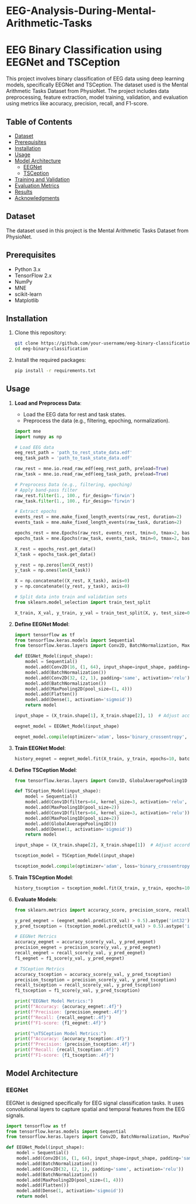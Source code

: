# EEG-Analysis-During-Mental-Arithmetic-Tasks

# EEG Binary Classification using EEGNet and TSCeption

This project involves binary classification of EEG data using deep learning models, specifically EEGNet and TSCeption. The dataset used is the Mental Arithmetic Tasks Dataset from PhysioNet. The project includes data preprocessing, feature extraction, model training, validation, and evaluation using metrics like accuracy, precision, recall, and F1-score.

## Table of Contents

- [Dataset](#dataset)
- [Prerequisites](#prerequisites)
- [Installation](#installation)
- [Usage](#usage)
- [Model Architecture](#model-architecture)
  - [EEGNet](#eegnet)
  - [TSCeption](#tsception)
- [Training and Validation](#training-and-validation)
- [Evaluation Metrics](#evaluation-metrics)
- [Results](#results)
- [Acknowledgments](#acknowledgments)

## Dataset

The dataset used in this project is the Mental Arithmetic Tasks Dataset from PhysioNet.

## Prerequisites

- Python 3.x
- TensorFlow 2.x
- NumPy
- MNE
- scikit-learn
- Matplotlib

## Installation

1. Clone this repository:
    ```bash
    git clone https://github.com/your-username/eeg-binary-classification.git
    cd eeg-binary-classification
    ```

2. Install the required packages:
    ```bash
    pip install -r requirements.txt
    ```

## Usage

1. **Load and Preprocess Data**:
    - Load the EEG data for rest and task states.
    - Preprocess the data (e.g., filtering, epoching, normalization).

    ```python
    import mne
    import numpy as np

    # Load EEG data
    eeg_rest_path = 'path_to_rest_state_data.edf'
    eeg_task_path = 'path_to_task_state_data.edf'

    raw_rest = mne.io.read_raw_edf(eeg_rest_path, preload=True)
    raw_task = mne.io.read_raw_edf(eeg_task_path, preload=True)

    # Preprocess Data (e.g., filtering, epoching)
    # Apply band-pass filter
    raw_rest.filter(1., 100., fir_design='firwin')
    raw_task.filter(1., 100., fir_design='firwin')

    # Extract epochs
    events_rest = mne.make_fixed_length_events(raw_rest, duration=2)
    events_task = mne.make_fixed_length_events(raw_task, duration=2)

    epochs_rest = mne.Epochs(raw_rest, events_rest, tmin=0, tmax=2, baseline=None, preload=True)
    epochs_task = mne.Epochs(raw_task, events_task, tmin=0, tmax=2, baseline=None, preload=True)

    X_rest = epochs_rest.get_data()
    X_task = epochs_task.get_data()

    y_rest = np.zeros(len(X_rest))
    y_task = np.ones(len(X_task))

    X = np.concatenate((X_rest, X_task), axis=0)
    y = np.concatenate((y_rest, y_task), axis=0)

    # Split data into train and validation sets
    from sklearn.model_selection import train_test_split

    X_train, X_val, y_train, y_val = train_test_split(X, y, test_size=0.2, random_state=42)
    ```

2. **Define EEGNet Model**:

    ```python
    import tensorflow as tf
    from tensorflow.keras.models import Sequential
    from tensorflow.keras.layers import Conv2D, BatchNormalization, MaxPooling2D, Flatten, Dense, Dropout

    def EEGNet_Model(input_shape):
        model = Sequential()
        model.add(Conv2D(16, (1, 64), input_shape=input_shape, padding='same', activation='relu'))
        model.add(BatchNormalization())
        model.add(Conv2D(32, (2, 1), padding='same', activation='relu'))
        model.add(BatchNormalization())
        model.add(MaxPooling2D(pool_size=(1, 4)))
        model.add(Flatten())
        model.add(Dense(1, activation='sigmoid'))
        return model

    input_shape = (X_train.shape[1], X_train.shape[2], 1)  # Adjust according to your data

    eegnet_model = EEGNet_Model(input_shape)

    eegnet_model.compile(optimizer='adam', loss='binary_crossentropy', metrics=['accuracy'])
    ```

3. **Train EEGNet Model**:

    ```python
    history_eegnet = eegnet_model.fit(X_train, y_train, epochs=10, batch_size=32, validation_data=(X_val, y_val))
    ```

4. **Define TSCeption Model**:

    ```python
    from tensorflow.keras.layers import Conv1D, GlobalAveragePooling1D

    def TSCeption_Model(input_shape):
        model = Sequential()
        model.add(Conv1D(filters=64, kernel_size=3, activation='relu', input_shape=input_shape))
        model.add(MaxPooling1D(pool_size=2))
        model.add(Conv1D(filters=64, kernel_size=3, activation='relu'))
        model.add(MaxPooling1D(pool_size=2))
        model.add(GlobalAveragePooling1D())
        model.add(Dense(1, activation='sigmoid'))
        return model

    input_shape = (X_train.shape[2], X_train.shape[1])  # Adjust according to your data

    tsception_model = TSCeption_Model(input_shape)

    tsception_model.compile(optimizer='adam', loss='binary_crossentropy', metrics=['accuracy'])
    ```

5. **Train TSCeption Model**:

    ```python
    history_tsception = tsception_model.fit(X_train, y_train, epochs=10, batch_size=32, validation_data=(X_val, y_val))
    ```

6. **Evaluate Models**:

    ```python
    from sklearn.metrics import accuracy_score, precision_score, recall_score, f1_score

    y_pred_eegnet = (eegnet_model.predict(X_val) > 0.5).astype('int32')
    y_pred_tsception = (tsception_model.predict(X_val) > 0.5).astype('int32')

    # EEGNet Metrics
    accuracy_eegnet = accuracy_score(y_val, y_pred_eegnet)
    precision_eegnet = precision_score(y_val, y_pred_eegnet)
    recall_eegnet = recall_score(y_val, y_pred_eegnet)
    f1_eegnet = f1_score(y_val, y_pred_eegnet)

    # TSCeption Metrics
    accuracy_tsception = accuracy_score(y_val, y_pred_tsception)
    precision_tsception = precision_score(y_val, y_pred_tsception)
    recall_tsception = recall_score(y_val, y_pred_tsception)
    f1_tsception = f1_score(y_val, y_pred_tsception)

    print("EEGNet Model Metrics:")
    print(f"Accuracy: {accuracy_eegnet:.4f}")
    print(f"Precision: {precision_eegnet:.4f}")
    print(f"Recall: {recall_eegnet:.4f}")
    print(f"F1-score: {f1_eegnet:.4f}")

    print("\nTSCeption Model Metrics:")
    print(f"Accuracy: {accuracy_tsception:.4f}")
    print(f"Precision: {precision_tsception:.4f}")
    print(f"Recall: {recall_tsception:.4f}")
    print(f"F1-score: {f1_tsception:.4f}")
    ```

## Model Architecture

### EEGNet

EEGNet is designed specifically for EEG signal classification tasks. It uses convolutional layers to capture spatial and temporal features from the EEG signals.

```python
import tensorflow as tf
from tensorflow.keras.models import Sequential
from tensorflow.keras.layers import Conv2D, BatchNormalization, MaxPooling2D, Flatten, Dense

def EEGNet_Model(input_shape):
    model = Sequential()
    model.add(Conv2D(16, (1, 64), input_shape=input_shape, padding='same', activation='relu'))
    model.add(BatchNormalization())
    model.add(Conv2D(32, (2, 1), padding='same', activation='relu'))
    model.add(BatchNormalization())
    model.add(MaxPooling2D(pool_size=(1, 4)))
    model.add(Flatten())
    model.add(Dense(1, activation='sigmoid'))
    return model
